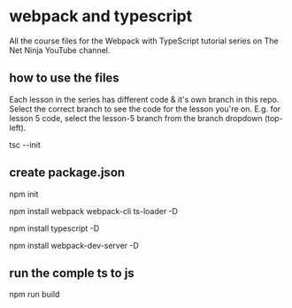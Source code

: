# webpack and typescript
All the course files for the Webpack with TypeScript tutorial series on The Net Ninja YouTube channel.

## how to use the files
Each lesson in the series has different code & it's own branch in this repo. Select the correct branch to see the code for the lesson you're on. E.g. for lesson 5 code, select the lesson-5 branch from the branch dropdown (top-left).


tsc --init

## create package.json
npm init

npm install webpack webpack-cli ts-loader -D

npm install typescript -D

npm install webpack-dev-server -D

## run the comple ts to js
npm run build

